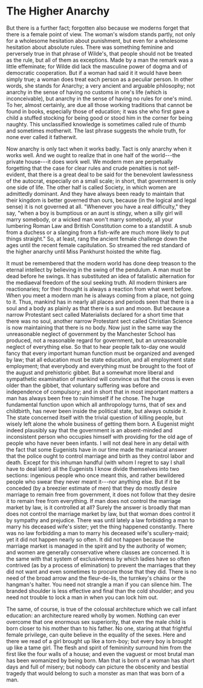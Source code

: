 # The Higher Anarchy

But there is a further fact; forgotten also because we moderns forget that there is a female point of view. The woman's wisdom stands partly, not only for a wholesome hesitation about punishment, but even for a wholesome hesitation about absolute rules. There was something feminine and perversely true in that phrase of Wilde's, that people should not be treated as the rule, but all of them as exceptions. Made by a man the remark was a little effeminate; for Wilde did lack the masculine power of dogma and of democratic cooperation. But if a woman had said it it would have been simply true; a woman does treat each person as a peculiar person. In other words, she stands for Anarchy; a very ancient and arguable philosophy; not anarchy in the sense of having no customs in one's life (which is inconceivable), but anarchy in the sense of having no rules for one's mind. To her, almost certainly, are due all those working traditions that cannot be found in books, especially those of education; it was she who first gave a child a stuffed stocking for being good or stood him in the corner for being naughty. This unclassified knowledge is sometimes called rule of thumb and sometimes motherwit. The last phrase suggests the whole truth, for none ever called it fatherwit.

Now anarchy is only tact when it works badly. Tact is only anarchy when it works well. And we ought to realize that in one half of the world---the private house---it does work well. We modern men are perpetually forgetting that the case for clear rules and crude penalties is not self-evident, that there is a great deal to be said for the benevolent lawlessness of the autocrat, especially on a small scale; in short, that government is only one side of life. The other half is called Society, in which women are admittedly dominant. And they have always been ready to maintain that their kingdom is better governed than ours, because (in the logical and legal sense) it is not governed at all. "Whenever you have a real difficulty," they say, "when a boy is bumptious or an aunt is stingy, when a silly girl will marry somebody, or a wicked man won't marry somebody, all your lumbering Roman Law and British Constitution come to a standstill. A snub from a duchess or a slanging from a fish-wife are much more likely to put things straight." So, at least, rang the ancient female challenge down the ages until the recent female capitulation. So streamed the red standard of the higher anarchy until Miss Pankhurst hoisted the white flag.

It must be remembered that the modern world has done deep treason to the eternal intellect by believing in the swing of the pendulum. A man must be dead before he swings. It has substituted an idea of fatalistic alternation for the mediaeval freedom of the soul seeking truth. All modern thinkers are reactionaries; for their thought is always a reaction from what went before. When you meet a modern man he is always coming from a place, not going to it. Thus, mankind has in nearly all places and periods seen that there is a soul and a body as plainly as that there is a sun and moon. But because a narrow Protestant sect called Materialists declared for a short time that there was no soul, another narrow Protestant sect called Christian Science is now maintaining that there is no body. Now just in the same way the unreasonable neglect of government by the Manchester School has produced, not a reasonable regard for government, but an unreasonable neglect of everything else. So that to hear people talk to-day one would fancy that every important human function must be organized and avenged by law; that all education must be state education, and all employment state employment; that everybody and everything must be brought to the foot of the august and prehistoric gibbet. But a somewhat more liberal and sympathetic examination of mankind will convince us that the cross is even older than the gibbet, that voluntary suffering was before and independence of compulsory; and in short that in most important matters a man has always been free to ruin himself if he chose. The huge fundamental function upon which all anthropology turns, that of sex and childbirth, has never been inside the political state, but always outside it. The state concerned itself with the trivial question of killing people, but wisely left alone the whole business of getting them born. A Eugenist might indeed plausibly say that the government is an absent-minded and inconsistent person who occupies himself with providing for the old age of people who have never been infants. I will not deal here in any detail with the fact that some Eugenists have in our time made the maniacal answer that the police ought to control marriage and birth as they control labor and death. Except for this inhuman handful (with whom I regret to say I shall have to deal later) all the Eugenists I know divide themselves into two sections: ingenious people who once meant this, and rather bewildered people who swear they never meant it---nor anything else. But if it be conceded (by a breezier estimate of men) that they do mostly desire marriage to remain free from government, it does not follow that they desire it to remain free from everything. If man does not control the marriage market by law, is it controlled at all? Surely the answer is broadly that man does not control the marriage market by law, but that woman does control it by sympathy and prejudice. There was until lately a law forbidding a man to marry his deceased wife's sister; yet the thing happened constantly. There was no law forbidding a man to marry his deceased wife's scullery-maid; yet it did not happen nearly so often. It did not happen because the marriage market is managed in the spirit and by the authority of women; and women are generally conservative where classes are concerned. It is the same with that system of exclusiveness by which ladies have so often contrived (as by a process of elimination) to prevent the marriages that they did not want and even sometimes to procure those that they did. There is no need of the broad arrow and the fleur-de-lis, the turnkey's chains or the hangman's halter. You need not strangle a man if you can silence him. The branded shoulder is less effective and final than the cold shoulder; and you need not trouble to lock a man in when you can lock him out.

The same, of course, is true of the colossal architecture which we call infant education: an architecture reared wholly by women. Nothing can ever overcome that one enormous sex superiority, that even the male child is born closer to his mother than to his father. No one, staring at that frightful female privilege, can quite believe in the equality of the sexes. Here and there we read of a girl brought up like a torn-boy; but every boy is brought up like a tame girl. The flesh and spirit of femininity surround him from the first like the four walls of a house; and even the vaguest or most brutal man has been womanized by being born. Man that is born of a woman has short days and full of misery; but nobody can picture the obscenity and bestial tragedy that would belong to such a monster as man that was born of a man.
